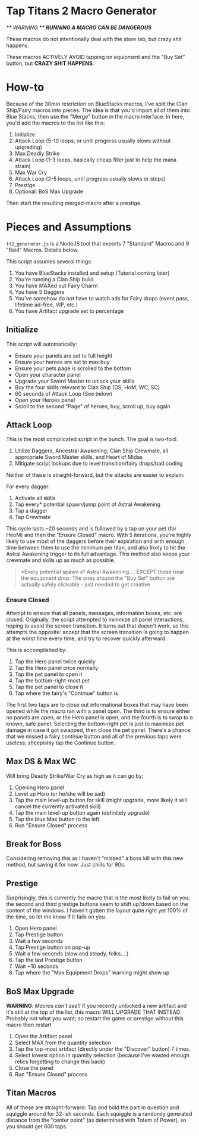 # Tap Titans 2 Macro Generator


_** WARNING **_
_**RUNNING A MACRO CAN BE DANGEROUS**_

These macros do not intentionally deal with the store tab, but crazy shit happens.

These macros ACTIVELY AVOID tapping on equipment and the "Buy Set" button, but __CRAZY SHIT HAPPENS__.

# How-to

Because of the 30min restriction on BlueStacks macros, I've split the Clan Ship/Fairy macros into pieces. The idea is
that you'd import all of them into Blue Stacks, then use the "Merge" button in the macro interface. In here, you'd add
the macros to the list like this:

1. Initialize
1. Attack Loop (5-10 loops, or until progress usually slows without upgrading)
1. Max Deadly Strike
1. Attack Loop (1-3 loops, basically cheap filler just to help the mana strain)
1. Max War Cry
1. Attack Loop (2-5 loops, until progress usually slows or stops)
1. Prestige
1. Optional: BoS Max Upgrade

Then start the resulting merged-macro after a prestige.

# Pieces and Assumptions

`tt2_generator.js` is a NodeJS tool that exports 7 "Standard" Macros and 9 "Raid" Macros. Details below.

This script assumes several things:
1. You have BlueStacks installed and setup (Tutorial coming later)
1. You're running a Clan Ship build
1. You have MAXed out Fairy Charm
1. You have 5 Daggers
1. You've somehow do not have to watch ads for Fairy drops (event pass, lifetime ad-free, VIP, etc.)
1. You have Artifact upgrade set to percentage

## Initialize

This script will automatically:

- Ensure your panels are set to full height
- Ensure your heroes are set to max buy
- Ensure your pets page is scrolled to the bottom
- Open your character panel
- Upgrade your Sword Master to unlock your skills
- Buy the four skills relevant to Clan Ship (DS, HoM, WC, SC)
- 60 seconds of Attack Loop (See below)
- Open your Heroes panel
- Scroll to the second "Page" of heroes, buy, scroll up, buy again

## Attack Loop

This is the most complicated script in the bunch. The goal is two-fold:

1. Utilize Daggers, Ancestral Awakening, Clan Ship Crewmate, all appropriate Sword Master skills, and Heart of Midas
1. Mitigate script lockups due to level transition/fairy drops/bad coding

Neither of these is straight-forward, but the attacks are easier to explain:

For every dagger:
1. Activate all skills
1. Tap every\* potential spawn/jump point of Astral Awakening
1. Tap a dagger
1. Tap Crewmate

This cycle lasts ~20 seconds and is followed by a tap on your pet (for HeoM) and then the "Ensure Closed" macro. With 5 iterations, you're highly likely to use most of the daggers before their expiration and with enough time between them to use the minimum per titan, and also likely to hit the Astral Awakening trigger to its full advantage. This method also keeps your crewmate and skills up as much as possible.

> \*Every potential spawn of Astral Awakening.... EXCEPT those near the equipment drop. The ones around the "Buy Set"
> button are actually safely clickable - just needed to get creative

### Ensure Closed

Attempt to ensure that all panels, messages, information boxes, etc. are closed. Originally, the script attempted to minimize all panel interactions, hoping to avoid the screen transition. It turns out that doesn't work, so this attempts the opposite: accept that the screen transition is going to happen at the worst time every time, and try to recover quickly afterward.

This is accomplished by:

1. Tap the Hero panel twice quickly
1. Tap the Hero panel once normally
1. Tap the pet panel to open it
1. Tap the bottom-right-most pet
1. Tap the pet panel to close it
1. Tap where the fairy's "Continue" button is

The first two taps are to close out informational boxes that may have been opened while the macro ran with a panel open. The third is to ensure either no panels are open, or the Hero panel is open, and the fourth is to swap to a known, safe panel. Selecting the bottom-right pet is just to maximize pet damage in case it got swapped, then close the pet panel. There's a chance that we missed a fairy continue button and all of the previous taps were useless; sheepishly tap the Continue button.

## Max DS & Max WC

Will bring Deadly Strike/War Cry as high as it can go by:

1. Opening Hero panel
1. Level up Hero (or he/she will be sad)
1. Tap the main level-up button for skill (might upgrade, more likely it will cancel the currently activated skill)
1. Tap the main level-up button again (definitely upgrade)
1. Tap the blue Max button to the left.
1. Run "Ensure Closed" process

## Break for Boss

Considering removing this as I haven't "missed" a boss kill with this new method, but saving it for now. Just chills for 90s.

## Prestige

Surprisingly, this is currently the macro that is the most likely to fail on you; the second and third prestige buttons seem to shift up/down based on the content of the windows. I haven't gotten the layout quite right yet 100% of the time, so let me know if it fails on you.

1. Open Hero panel
1. Tap Prestige button
1. Wait a few seconds
1. Tap Prestige button on pop-up
1. Wait a few seconds (slow and steady, folks....)
1. Tap the last Prestige button
1. Wait ~10 seconds
1. Tap where the "Max Equipment Drops" warning might show up

## BoS Max Upgrade

**WARNING**: *Macros can't see!!* If you recently unlocked a new artifact and it's still at the top of the list, this macro WILL UPGRADE THAT INSTEAD. Probably not what you want; so restart the game or prestige without this macro then restart

1. Open the Artifact panel
1. Select MAX from the quantity selection
1. Tap the top-most artifact (directly under the "Discover" button) 7 times.
1. Select lowest option in quantity selection (because I've wasted enough relics forgetting to change this back)
1. Close the panel
1. Run "Ensure Closed" process

## Titan Macros

All of these are straight-forward: Tap and hold the part in question and squiggle around for 32-ish seconds. Each squiggle is a randomly generated distance from the "center point" (as determined with Totem of Power), so you should get 600 taps.
